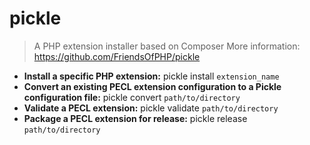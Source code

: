 # pickle
> A PHP extension installer based on Composer
> More information: <https://github.com/FriendsOfPHP/pickle>
- **Install a specific PHP extension:**
pickle install `extension_name`
- **Convert an existing PECL extension configuration to a Pickle configuration file:**
pickle convert `path/to/directory`
- **Validate a PECL extension:**
pickle validate `path/to/directory`
- **Package a PECL extension for release:**
pickle release `path/to/directory`
